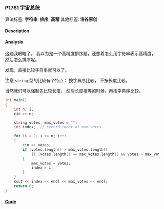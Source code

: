 ### P1781 宇宙总统

算法标签: **字符串**, **排序**, **高精**
其他标签: **洛谷原创**


#### Description

#### Analysis

这题我眼瞎了。 我以为是一个高精度排序题，还想着怎么用字符串表示高精度，然后怎么排序呢。

发现，直接比较字符串就可以了。

注意 `string` 型的比较有个特点： 按字典序比较， 不按长度比较。

当然我们可以强制先比较长度， 然后长度相等的时候，再按字典序比较。

```cpp
int main()
{
    int n, i;
    cin >> n;

    string votes, max_votes = "";
    int index;  // record index of max votes

    for (i = 1; i <= n; i++)
    {
        cin >> votes;
        if (votes.length() > max_votes.length()
            || (votes.length() == max_votes.length() && votes > max_votes))
        {
            max_votes = votes;
            index = i;
        }
    }
    cout << index << endl << max_votes << endl;
    return 0;
}
```

#### [Code](../cpp/p1781.cpp)

